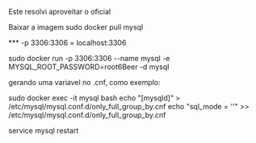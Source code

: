 Este resolvi aproveitar o oficial

Baixar a imagem
sudo docker pull mysql

*** -p 3306:3306  = localhost:3306


sudo docker run -p 3306:3306 --name mysql -e MYSQL_ROOT_PASSWORD=root6Beer -d mysql



gerando uma variavel no .cnf, como exemplo:

sudo docker exec -it mysql bash 
echo "[mysqld]" >  /etc/mysql/mysql.conf.d/only_full_group_by.cnf
echo "sql_mode = ''" >>  /etc/mysql/mysql.conf.d/only_full_group_by.cnf

service mysql restart




